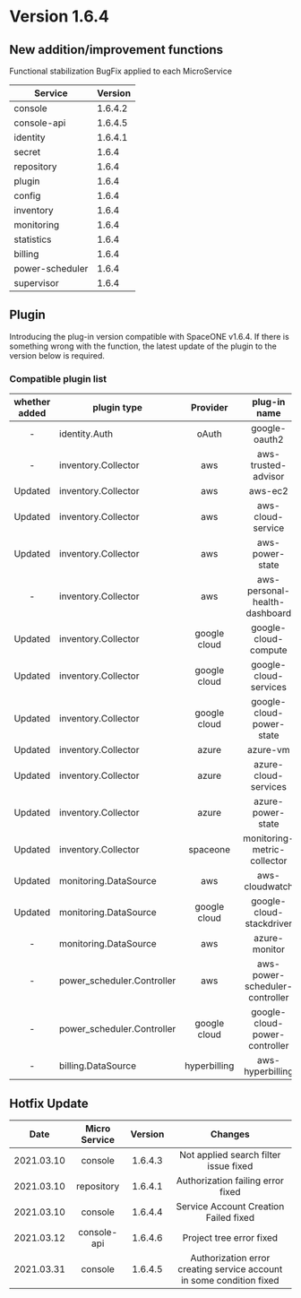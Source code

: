 # Version 1.6.4


## New addition/improvement functions

Functional stabilization BugFix applied to each MicroService

|Service|Version |
|---   |---    |
| console     		| 1.6.4.2       |
| console-api     	| 1.6.4.5      |
| identity     		|  1.6.4.1     |
| secret     		|  1.6.4     |
| repository     	| 1.6.4      |
| plugin     		|  1.6.4     |
| config     		|  1.6.4     |
| inventory     	| 1.6.4      |
| monitoring     	| 1.6.4      |
| statistics     	| 1.6.4      |
| billing     		| 1.6.4      |
| power-scheduler     	| 1.6.4       |
| supervisor     	| 1.6.4      |

## Plugin
Introducing the plug-in version compatible with SpaceONE v1.6.4.
If there is something wrong with the function, the latest update of the plugin to the version below is required.

### Compatible plugin list

|whether added|plugin type|Provider|plug-in name|version|
|:---:|---|:---:|:---:|:---:|
|-|identity.Auth|oAuth|google-oauth2|v1.1|
|-|inventory.Collector|aws|aws-trusted-advisor|v1.2|
|Updated|inventory.Collector|aws|aws-ec2|v1.10|
|Updated|inventory.Collector|aws|aws-cloud-service|v1.8.2|
|Updated|inventory.Collector|aws|aws-power-state|v1.5.1|
|-|inventory.Collector|aws|aws-personal-health-dashboard|v1.1|
|Updated|inventory.Collector|google cloud|google-cloud-compute|v1.2.5|
|Updated|inventory.Collector|google cloud|google-cloud-services|v1.1.9|
|Updated|inventory.Collector|google cloud|google-cloud-power-state|v1.1.2|
|Updated|inventory.Collector|azure|azure-vm|v1.2.4|
|Updated|inventory.Collector|azure|azure-cloud-services|v1.1.3|
|Updated|inventory.Collector|azure|azure-power-state|v1.0|
|Updated|inventory.Collector|spaceone|monitoring-metric-collector|v1.1|
|Updated|monitoring.DataSource|aws|aws-cloudwatch|v1.1|
|Updated|monitoring.DataSource|google cloud|google-cloud-stackdriver|v1.0.3|
|-|monitoring.DataSource|aws|azure-monitor|v1.0|
|-|power_scheduler.Controller|aws|aws-power-scheduler-controller|v1.4.4|
|-|power_scheduler.Controller|google cloud|google-cloud-power-controller|v1.1.2|
|-|billing.DataSource|hyperbilling|aws-hyperbilling|v1.0.2|


## Hotfix Update
|Date|Micro Service|Version|Changes|
|---|:---:|:---:|:---:|
|2021.03.10|console|1.6.4.3|Not applied search filter issue fixed |
|2021.03.10|repository|1.6.4.1|Authorization failing error fixed|
|2021.03.10|console|1.6.4.4|Service Account Creation Failed fixed|
|2021.03.12|console-api|1.6.4.6|Project tree error fixed|
|2021.03.31|console|1.6.4.5|Authorization error creating service account in some condition fixed|

